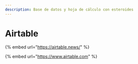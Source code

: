 ```yaml
---
description: Base de datos y hoja de cálculo con esteroides
---
```


# Airtable

{% embed url="https://airtable.news/" %}

{% embed url="https://www.airtable.com" %}
